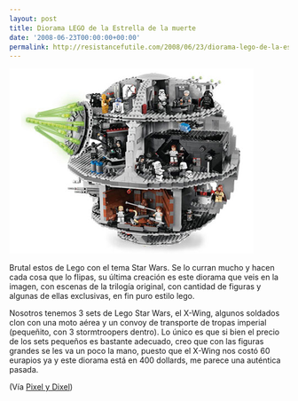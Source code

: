 ```yaml
---
layout: post
title: Diorama LEGO de la Estrella de la muerte
date: '2008-06-23T00:00:00+00:00'
permalink: http://resistancefutile.com/2008/06/23/diorama-lego-de-la-estrella-de-la-muerte/
---
```

<img src="/assets/adfaod.png" alt="" title="Estrella de la muerte Lego" width="440" height="334" class="centro" />

Brutal estos de Lego con el tema Star Wars. Se lo curran mucho y hacen cada cosa que lo flipas, su última creación es este diorama que veis en la imagen, con escenas de la trilogía original, con cantidad de figuras y algunas de ellas exclusivas, en fin puro estilo lego. 

Nosotros tenemos 3 sets de Lego Star Wars, el X-Wing, algunos soldados clon con una moto aérea y un convoy de transporte de tropas imperial (pequeñito, con 3 stormtroopers dentro). Lo único es que si bien el precio de los sets pequeños es bastante adecuado, creo que con las figuras grandes se les va un poco la mano, puesto que el X-Wing nos costó 60 eurapios ya y este diorama está en 400 dollards, me parece una auténtica pasada. 

(Vía <a href="http://www.pixelydixel.com/2008/06/espectacular-diorama-de-lego-star-wars.html">Pixel y Dixel</a>)
